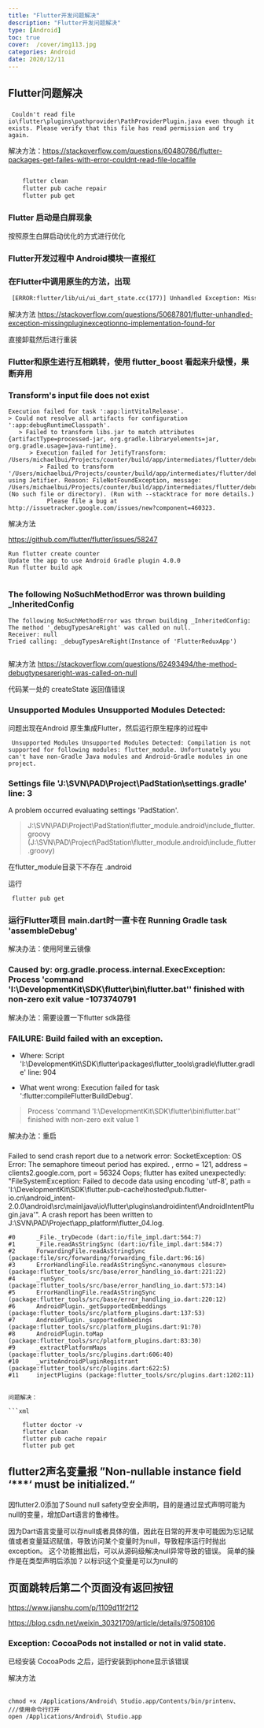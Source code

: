 ```yaml
---
title: "Flutter开发问题解决"
description: "Flutter开发问题解决"
type: [Android]
toc: true
cover:  /cover/img113.jpg
categories: Android
date: 2020/12/11
---
```


## Flutter问题解决


### 

```
 Couldn't read file io\flutter\plugins\pathprovider\PathProviderPlugin.java even though it exists. Please verify that this file has read permission and try again.
```
解决方法：https://stackoverflow.com/questions/60480786/flutter-packages-get-failes-with-error-couldnt-read-file-localfile


```xml

    flutter clean
    flutter pub cache repair
    flutter pub get
```

### Flutter 启动是白屏现象

按照原生白屏启动优化的方式进行优化


### Flutter开发过程中 Android模块一直报红


### 在Flutter中调用原生的方法，出现

```xml
 [ERROR:flutter/lib/ui/ui_dart_state.cc(177)] Unhandled Exception: MissingPluginException(No implementation found for method getBatteryLevel on channel samples.flutter.io/battery)
```

解决方法 https://stackoverflow.com/questions/50687801/flutter-unhandled-exception-missingpluginexceptionno-implementation-found-for

直接卸载然后进行重装


### Flutter和原生进行互相跳转，使用 flutter_boost 看起来升级慢，果断弃用


### Transform's input file does not exist

```
Execution failed for task ':app:lintVitalRelease'.                      
> Could not resolve all artifacts for configuration ':app:debugRuntimeClasspath'.
   > Failed to transform libs.jar to match attributes {artifactType=processed-jar, org.gradle.libraryelements=jar, org.gradle.usage=java-runtime}.
      > Execution failed for JetifyTransform: /Users/michaelbui/Projects/counter/build/app/intermediates/flutter/debug/libs.jar.
         > Failed to transform '/Users/michaelbui/Projects/counter/build/app/intermediates/flutter/debug/libs.jar' using Jetifier. Reason: FileNotFoundException, message: /Users/michaelbui/Projects/counter/build/app/intermediates/flutter/debug/libs.jar (No such file or directory). (Run with --stacktrace for more details.)
           Please file a bug at http://issuetracker.google.com/issues/new?component=460323.

```

解决方法

https://github.com/flutter/flutter/issues/58247


```
Run flutter create counter
Update the app to use Android Gradle plugin 4.0.0
Run flutter build apk


```


### The following NoSuchMethodError was thrown building _InheritedConfig

```
The following NoSuchMethodError was thrown building _InheritedConfig:
The method '_debugTypesAreRight' was called on null.
Receiver: null
Tried calling: _debugTypesAreRight(Instance of 'FlutterReduxApp')


```

解决方法 https://stackoverflow.com/questions/62493494/the-method-debugtypesareright-was-called-on-null

代码某一处的 createState 返回值错误 



###  Unsupported Modules Unsupported Modules Detected: 
问题出现在Android 原生集成Flutter，然后运行原生程序的过程中

```
 Unsupported Modules Unsupported Modules Detected: Compilation is not supported for following modules: flutter_module. Unfortunately you can't have non-Gradle Java modules and Android-Gradle modules in one project.

```

###  Settings file 'J:\SVN\PAD\Project\PadStation\settings.gradle' line: 3

A problem occurred evaluating settings 'PadStation'.
> J:\SVN\PAD\Project\PadStation\flutter_module\.android\include_flutter.groovy (J:\SVN\PAD\Project\PadStation\flutter_module\.android\include_flutter.groovy)

在flutter_module目录下不存在 .android

运行
```xml
 flutter pub get
```

### 运行Flutter项目 main.dart时一直卡在 Running Gradle task 'assembleDebug'

解决办法：使用阿里云镜像


### Caused by: org.gradle.process.internal.ExecException: Process 'command 'I:\DevelopmentKit\SDK\flutter\bin\flutter.bat'' finished with non-zero exit value -1073740791

解决办法：需要设置一下flutter sdk路径




### FAILURE: Build failed with an exception.

* Where:
Script 'I:\DevelopmentKit\SDK\flutter\packages\flutter_tools\gradle\flutter.gradle' line: 904

* What went wrong:
Execution failed for task ':flutter:compileFlutterBuildDebug'.
> Process 'command 'I:\DevelopmentKit\SDK\flutter\bin\flutter.bat'' finished with non-zero exit value 1

解决办法：重启


###

Failed to send crash report due to a network error: SocketException: OS Error: The semaphore timeout period has expired.
, errno = 121, address = clients2.google.com, port = 56324
Oops; flutter has exited unexpectedly: "FileSystemException: Failed to decode data using encoding 'utf-8', path = 'I:\DevelopmentKit\SDK\flutter\.pub-cache\hosted\pub.flutter-io.cn\android_intent-2.0.0\android\src\main\java\io\flutter\plugins\androidintent\AndroidIntentPlugin.java'".
A crash report has been written to J:\SVN\PAD\Project\app_platform\flutter_04.log.

```
#0      _File._tryDecode (dart:io/file_impl.dart:564:7)
#1      _File.readAsStringSync (dart:io/file_impl.dart:584:7)
#2      ForwardingFile.readAsStringSync (package:file/src/forwarding/forwarding_file.dart:96:16)
#3      ErrorHandlingFile.readAsStringSync.<anonymous closure> (package:flutter_tools/src/base/error_handling_io.dart:221:22)
#4      _runSync (package:flutter_tools/src/base/error_handling_io.dart:573:14)
#5      ErrorHandlingFile.readAsStringSync (package:flutter_tools/src/base/error_handling_io.dart:220:12)
#6      AndroidPlugin._getSupportedEmbeddings (package:flutter_tools/src/platform_plugins.dart:137:53)
#7      AndroidPlugin._supportedEmbedings (package:flutter_tools/src/platform_plugins.dart:91:70)
#8      AndroidPlugin.toMap (package:flutter_tools/src/platform_plugins.dart:83:30)
#9      _extractPlatformMaps (package:flutter_tools/src/plugins.dart:606:40)
#10     _writeAndroidPluginRegistrant (package:flutter_tools/src/plugins.dart:622:5)
#11     injectPlugins (package:flutter_tools/src/plugins.dart:1202:11)


问题解决：

```xml

    flutter doctor -v
    flutter clean
    flutter pub cache repair
    flutter pub get
```


## flutter2声名变量报 ”Non-nullable instance field ‘***‘ must be initialized.“
  
  因flutter2.0添加了Sound null safety空安全声明，目的是通过显式声明可能为null的变量，增加Dart语言的鲁棒性。

因为Dart语言变量可以存null或者具体的值，因此在日常的开发中可能因为忘记赋值或者变量延迟赋值，导致访问某个变量时为null，导致程序运行时抛出exception。
这个功能推出后，可以从源码级解决null异常导致的错误。
简单的操作是在类型声明后添加？以标识这个变量是可以为null的


## 页面跳转后第二个页面没有返回按钮

https://www.jianshu.com/p/1109d11f2f12


https://blog.csdn.net/weixin_30321709/article/details/97508106

### Exception: CocoaPods not installed or not in valid state.

已经安装 CocoaPods 之后，运行安装到iphone显示该错误

解决方法

```

chmod +x /Applications/Android\ Studio.app/Contents/bin/printenv、
///使用命令行打开
open /Applications/Android\ Studio.app

```